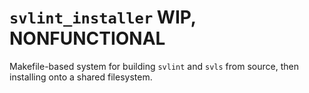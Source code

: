 `svlint_installer` WIP, NONFUNCTIONAL
==================

Makefile-based system for building `svlint` and `svls` from source, then
installing onto a shared filesystem.

